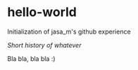 # hello-world
Initialization of jasa_m's github experience


*Short history of whatever*

Bla bla, bla bla :)

